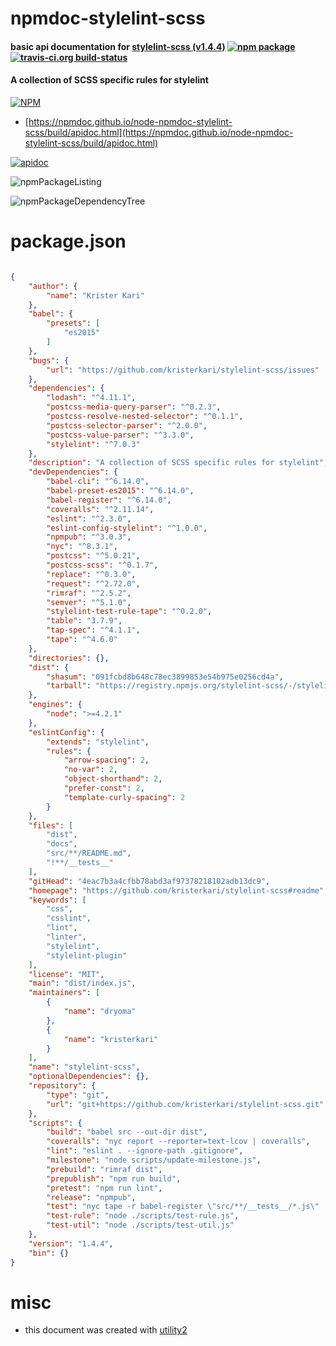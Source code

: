 # npmdoc-stylelint-scss

#### basic api documentation for  [stylelint-scss (v1.4.4)](https://github.com/kristerkari/stylelint-scss#readme)  [![npm package](https://img.shields.io/npm/v/npmdoc-stylelint-scss.svg?style=flat-square)](https://www.npmjs.org/package/npmdoc-stylelint-scss) [![travis-ci.org build-status](https://api.travis-ci.org/npmdoc/node-npmdoc-stylelint-scss.svg)](https://travis-ci.org/npmdoc/node-npmdoc-stylelint-scss)

#### A collection of SCSS specific rules for stylelint

[![NPM](https://nodei.co/npm/stylelint-scss.png?downloads=true&downloadRank=true&stars=true)](https://www.npmjs.com/package/stylelint-scss)

- [https://npmdoc.github.io/node-npmdoc-stylelint-scss/build/apidoc.html](https://npmdoc.github.io/node-npmdoc-stylelint-scss/build/apidoc.html)

[![apidoc](https://npmdoc.github.io/node-npmdoc-stylelint-scss/build/screenCapture.buildCi.browser.%252Ftmp%252Fbuild%252Fapidoc.html.png)](https://npmdoc.github.io/node-npmdoc-stylelint-scss/build/apidoc.html)

![npmPackageListing](https://npmdoc.github.io/node-npmdoc-stylelint-scss/build/screenCapture.npmPackageListing.svg)

![npmPackageDependencyTree](https://npmdoc.github.io/node-npmdoc-stylelint-scss/build/screenCapture.npmPackageDependencyTree.svg)



# package.json

```json

{
    "author": {
        "name": "Krister Kari"
    },
    "babel": {
        "presets": [
            "es2015"
        ]
    },
    "bugs": {
        "url": "https://github.com/kristerkari/stylelint-scss/issues"
    },
    "dependencies": {
        "lodash": "^4.11.1",
        "postcss-media-query-parser": "^0.2.3",
        "postcss-resolve-nested-selector": "^0.1.1",
        "postcss-selector-parser": "^2.0.0",
        "postcss-value-parser": "^3.3.0",
        "stylelint": "^7.0.3"
    },
    "description": "A collection of SCSS specific rules for stylelint",
    "devDependencies": {
        "babel-cli": "^6.14.0",
        "babel-preset-es2015": "^6.14.0",
        "babel-register": "^6.14.0",
        "coveralls": "^2.11.14",
        "eslint": "^2.3.0",
        "eslint-config-stylelint": "^1.0.0",
        "npmpub": "^3.0.3",
        "nyc": "^8.3.1",
        "postcss": "^5.0.21",
        "postcss-scss": "^0.1.7",
        "replace": "^0.3.0",
        "request": "^2.72.0",
        "rimraf": "^2.5.2",
        "semver": "^5.1.0",
        "stylelint-test-rule-tape": "^0.2.0",
        "table": "3.7.9",
        "tap-spec": "^4.1.1",
        "tape": "^4.6.0"
    },
    "directories": {},
    "dist": {
        "shasum": "091fcbd8b648c78ec3899853e54b975e0256cd4a",
        "tarball": "https://registry.npmjs.org/stylelint-scss/-/stylelint-scss-1.4.4.tgz"
    },
    "engines": {
        "node": ">=4.2.1"
    },
    "eslintConfig": {
        "extends": "stylelint",
        "rules": {
            "arrow-spacing": 2,
            "no-var": 2,
            "object-shorthand": 2,
            "prefer-const": 2,
            "template-curly-spacing": 2
        }
    },
    "files": [
        "dist",
        "docs",
        "src/**/README.md",
        "!**/__tests__"
    ],
    "gitHead": "4eac7b3a4cfbb78abd3af97378218102adb13dc9",
    "homepage": "https://github.com/kristerkari/stylelint-scss#readme",
    "keywords": [
        "css",
        "csslint",
        "lint",
        "linter",
        "stylelint",
        "stylelint-plugin"
    ],
    "license": "MIT",
    "main": "dist/index.js",
    "maintainers": [
        {
            "name": "dryoma"
        },
        {
            "name": "kristerkari"
        }
    ],
    "name": "stylelint-scss",
    "optionalDependencies": {},
    "repository": {
        "type": "git",
        "url": "git+https://github.com/kristerkari/stylelint-scss.git"
    },
    "scripts": {
        "build": "babel src --out-dir dist",
        "coveralls": "nyc report --reporter=text-lcov | coveralls",
        "lint": "eslint . --ignore-path .gitignore",
        "milestone": "node scripts/update-milestone.js",
        "prebuild": "rimraf dist",
        "prepublish": "npm run build",
        "pretest": "npm run lint",
        "release": "npmpub",
        "test": "nyc tape -r babel-register \"src/**/__tests__/*.js\" | tap-spec",
        "test-rule": "node ./scripts/test-rule.js",
        "test-util": "node ./scripts/test-util.js"
    },
    "version": "1.4.4",
    "bin": {}
}
```



# misc
- this document was created with [utility2](https://github.com/kaizhu256/node-utility2)

